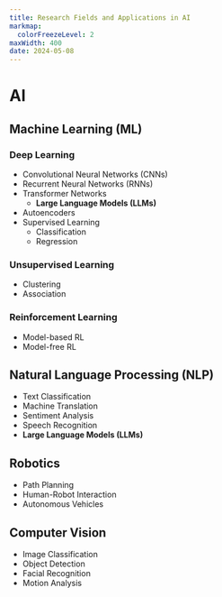 ```yaml
---
title: Research Fields and Applications in AI
markmap:
  colorFreezeLevel: 2
maxWidth: 400
date: 2024-05-08
---
```



# AI
## Machine Learning (ML)
### **Deep Learning**
- Convolutional Neural Networks (CNNs)
- Recurrent Neural Networks (RNNs)
- Transformer Networks
    - **Large Language Models (LLMs)**
- Autoencoders
- Supervised Learning
    - Classification
    - Regression

### Unsupervised Learning
- Clustering
- Association

### Reinforcement Learning
- Model-based RL
- Model-free RL

## Natural Language Processing (NLP)
- Text Classification
- Machine Translation
- Sentiment Analysis
- Speech Recognition
- **Large Language Models (LLMs)**

## Robotics
- Path Planning
- Human-Robot Interaction
- Autonomous Vehicles

## Computer Vision
- Image Classification
- Object Detection
- Facial Recognition
- Motion Analysis
